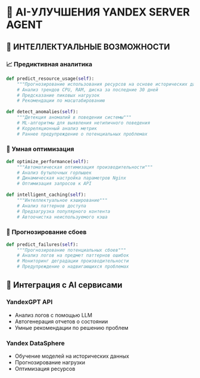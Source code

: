 # 🤖 AI-УЛУЧШЕНИЯ YANDEX SERVER AGENT

## 🧠 ИНТЕЛЛЕКТУАЛЬНЫЕ ВОЗМОЖНОСТИ

### 📈 **Предиктивная аналитика**
```python
def predict_resource_usage(self):
    """Прогнозирование использования ресурсов на основе исторических данных"""
    # Анализ трендов CPU, RAM, диска за последние 30 дней
    # Предсказание пиковых нагрузок
    # Рекомендации по масштабированию
    
def detect_anomalies(self):
    """Детекция аномалий в поведении системы"""
    # ML-алгоритмы для выявления нетипичного поведения
    # Корреляционный анализ метрик
    # Раннее предупреждение о потенциальных проблемах
```

### 🎯 **Умная оптимизация**
```python
def optimize_performance(self):
    """Автоматическая оптимизация производительности"""
    # Анализ бутылочных горлышек
    # Динамическая настройка параметров Nginx
    # Оптимизация запросов к API
    
def intelligent_caching(self):
    """Интеллектуальное кэширование"""
    # Анализ паттернов доступа
    # Предзагрузка популярного контента
    # Автоочистка неиспользуемого кэша
```

### 🔮 **Прогнозирование сбоев**
```python
def predict_failures(self):
    """Прогнозирование потенциальных сбоев"""
    # Анализ логов на предмет паттернов ошибок
    # Мониторинг деградации производительности
    # Предупреждение о надвигающихся проблемах
```

## 🔗 **Интеграция с AI сервисами**

### YandexGPT API
- Анализ логов с помощью LLM
- Автогенерация отчетов о состоянии
- Умные рекомендации по решению проблем

### Yandex DataSphere
- Обучение моделей на исторических данных
- Прогнозирование нагрузки
- Оптимизация ресурсов
